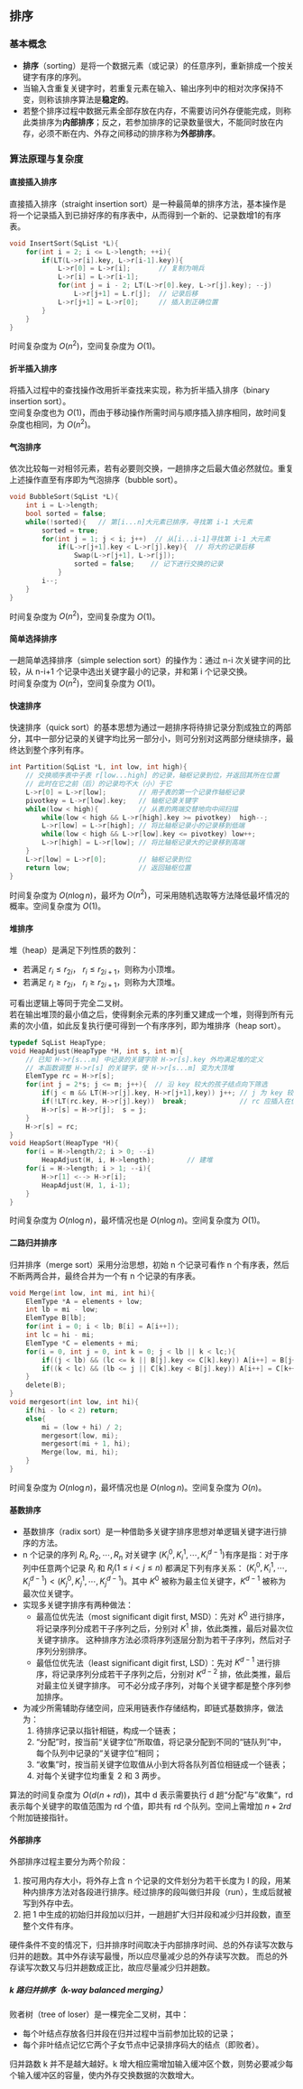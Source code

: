 ## 排序
### 基本概念
* **排序**（sorting）是将一个数据元素（或记录）的任意序列，重新排成一个按关键字有序的序列。
* 当输入含重复关键字时，若重复元素在输入、输出序列中的相对次序保持不变，则称该排序算法是**稳定的**。
* 若整个排序过程中数据元素全部存放在内存，不需要访问外存便能完成，则称此类排序为**内部排序**；反之，若参加排序的记录数量很大，不能同时放在内存，必须不断在内、外存之间移动的排序称为**外部排序**。

### 算法原理与复杂度
#### 直接插入排序
直接插入排序（straight insertion sort）是一种最简单的排序方法，基本操作是将一个记录插入到已排好序的有序表中，从而得到一个新的、记录数增1的有序表。 
``` c
void InsertSort(SqList *L){
    for(int i = 2; i <= L->length; ++i){
        if(LT(L->r[i].key, L->r[i-1].key)){
            L->r[0] = L->r[i];       // 复制为哨兵
            L->r[i] = L->r[i-1];
            for(int j = i - 2; LT(L->r[0].key, L->r[j].key); --j)
                L->r[j+1] = L.r[j];  // 记录后移
            L->r[j+1] = L->r[0];     // 插入到正确位置
        }
    }
}
```
时间复杂度为 $O(n^2)$，空间复杂度为 $O(1)$。

#### 折半插入排序
将插入过程中的查找操作改用折半查找来实现，称为折半插入排序（binary insertion sort）。  
空间复杂度也为 $O(1)$，而由于移动操作所需时间与顺序插入排序相同，故时间复杂度也相同，为 $O(n^2)$。

#### 气泡排序
依次比较每一对相邻元素，若有必要则交换，一趟排序之后最大值必然就位。重复上述操作直至有序即为气泡排序（bubble sort）。  
``` c
void BubbleSort(SqList *L){
    int i = L->length;
    bool sorted = false;
    while(!sorted){   // 第[i...n]大元素已排序，寻找第 i-1 大元素
        sorted = true;
        for(int j = 1; j < i; j++)  // 从[i...i-1]寻找第 i-1 大元素
            if(L->r[j+1].key < L->r[j].key){  // 将大的记录后移
                Swap(L->r[j+1], L->r[j]);
                sorted = false;    // 记下进行交换的记录
            }
        i--;
    }
}
```
时间复杂度为 $O(n^2)$，空间复杂度为 $O(1)$。

#### 简单选择排序
一趟简单选择排序（simple selection sort）的操作为：通过 n-i 次关键字间的比较，从 n-i+1 个记录中选出关键字最小的记录，并和第 i 个记录交换。  
时间复杂度为 $O(n^2)$，空间复杂度为 $O(1)$。

#### 快速排序
快速排序（quick sort）的基本思想为通过一趟排序将待排记录分割成独立的两部分，其中一部分记录的关键字均比另一部分小，则可分别对这两部分继续排序，最终达到整个序列有序。
``` c
int Partition(SqList *L, int low, int high){
    // 交换顺序表中子表 r[low...high] 的记录，轴枢记录到位，并返回其所在位置
    // 此时在它之前（后）的记录均不大（小）于它
    L->r[0] = L->r[low];        // 用子表的第一个记录作轴枢记录
    pivotkey = L->r[low].key;   // 轴枢记录关键字
    while(low < high){          // 从表的两端交替地向中间扫描
        while(low < high && L->r[high].key >= pivotkey)  high--;
        L->r[low] = L->r[high]; // 将比轴枢记录小的记录移到低端
        while(low < high && L->r[low].key <= pivotkey) low++;
        L->r[high] = L->r[low]; // 将比轴枢记录大的记录移到高端
    }
    L->r[low] = L->r[0];        // 轴枢记录到位
    return low;                 // 返回轴枢位置
}
```
时间复杂度为 $O(n\log n)$，最坏为 $O(n^2)$，可采用随机选取等方法降低最坏情况的概率。空间复杂度为 $O(1)$。

#### 堆排序
堆（heap）是满足下列性质的数列：
* 若满足 $r_i\leq r_{2i}$， $r_i\leq r_{2i+1}$，则称为小顶堆。
* 若满足 $r_i\geq r_{2i}$， $r_i\geq r_{2i+1}$，则称为大顶堆。

可看出逻辑上等同于完全二叉树。  
若在输出堆顶的最小值之后，使得剩余元素的序列重又建成一个堆，则得到所有元素的次小值，如此反复执行便可得到一个有序序列，即为堆排序（heap sort）。
``` c
typedef SqList HeapType;
void HeapAdjust(HeapType *H, int s, int m){
    // 已知 H->r[s...m] 中记录的关键字除 H->r[s].key 外均满足堆的定义
    // 本函数调整 H->r[s] 的关键字，使 H->r[s...m] 变为大顶堆
    ElemType rc = H->r[s];
    for(int j = 2*s; j <= m; j++){  // 沿 key 较大的孩子结点向下筛选
        if(j < m && LT(H->r[j].key, H->r[j+1],key)) j++; // j 为 key 较大的记录的下标
        if(!LT(rc.key, H->r[j].key))  break;             // rc 应插入在位置 s 上
        H->r[s] = H->r[j];  s = j;
    }
    H->r[s] = rc;
}
void HeapSort(HeapType *H){
    for(i = H->length/2; i > 0; --i)
        HeapAdjust(H, i, H->length);        // 建堆
    for(i = H->length; i > 1; --i){
        H->r[1] <--> H->r[i];
        HeapAdjust(H, 1, i-1);
    }
}
```
时间复杂度为 $O(n\log n)$，最坏情况也是 $O(n\log n)$。空间复杂度为 $O(1)$。

#### 二路归并排序
归并排序（merge sort）采用分治思想，初始 n 个记录可看作 n 个有序表，然后不断两两合并，最终合并为一个有 n 个记录的有序表。
``` c
void Merge(int low, int mi, int hi){
    ElemType *A = elements + low;
    int lb = mi - low;
    ElemType B[lb];
    for(int i = 0; i < lb; B[i] = A[i++]);
    int lc = hi - mi;
    ElemType *C = elements + mi;
    for(i = 0, int j = 0, int k = 0; j < lb || k < lc;){
        if((j < lb) && (lc <= k || B[j].key <= C[k].key)) A[i++] = B[j++];
        if((k < lc) && (lb <= j || C[k].key < B[j].key)) A[i++] = C[k++];
    }
    delete(B);
}
void mergesort(int low, int hi){
    if(hi - lo < 2) return;
    else{
        mi = (low + hi) / 2;
        mergesort(low, mi);
        mergesort(mi + 1, hi);
        Merge(low, mi, hi);
    }
}
```
时间复杂度为 $O(n\log n)$，最坏情况也是 $O(n\log n)$。空间复杂度为 $O(n)$。

#### 基数排序
* 基数排序（radix sort）是一种借助多关键字排序思想对单逻辑关键字进行排序的方法。
* n 个记录的序列 ${R_i, R_2, \cdots, R_n}$ 对关键字 $(K_i^0, K_i^1, \cdots, K_i^{d-1})$有序是指：对于序列中任意两个记录 $R_i$ 和 $R_j(1\leq i < j \leq n)$ 都满足下列有序关系： $(K_i^0, K_i^1, \cdots, K_i^{d-1}) < (K_j^0, K_j^1, \cdots, K_j^{d-1})$。其中 $K^0$ 被称为最主位关键字，$K^{d-1}$ 被称为最次位关键字。
* 实现多关键字排序有两种做法：
    * 最高位优先法（most significant digit first, MSD）：先对 $K^0$ 进行排序，将记录序列分成若干子序列之后，分别对 $K^1$ 排，依此类推，最后对最次位关键字排序。
        这种排序方法必须将序列逐层分割为若干子序列，然后对子序列分别排序。
    * 最低位优先法（least significant digit first, LSD）：先对 $K^{d-1}$ 进行排序，将记录序列分成若干子序列之后，分别对 $K^{d-2}$ 排，依此类推，最后对最主位关键字排序。
        可不必分成子序列，对每个关键字都是整个序列参加排序。
* 为减少所需辅助存储空间，应采用链表作存储结构，即链式基数排序，做法为：
    1. 待排序记录以指针相链，构成一个链表；
    2. “分配”时，按当前“关键字位”所取值，将记录分配到不同的“链队列”中，每个队列中记录的“关键字位”相同；
    3. “收集”时，按当前关键字位取值从小到大将各队列首位相链成一个链表；
    4. 对每个关键字位均重复 2 和 3 两步。

算法的时间复杂度为 $O(d(n+rd))$，其中 d 表示需要执行 d 趟“分配”与”收集“，rd 表示每个关键字的取值范围为 rd 个值，即共有 rd 个队列。空间上需增加 $n+2rd$ 个附加链接指针。

#### 外部排序
外部排序过程主要分为两个阶段：
1. 按可用内存大小，将外存上含 n 个记录的文件划分为若干长度为 l 的段，用某种内排序方法对各段进行排序。经过排序的段叫做归并段（run），生成后就被写到外存中去。
2. 把 1 中生成的初始归并段加以归并，一趟趟扩大归并段和减少归并段数，直至整个文件有序。

硬件条件不变的情况下，归并排序时间取决于内部排序时间、总的外存读写次数与归并的趟数。其中外存读写最慢，所以应尽量减少总的外存读写次数。  而总的外存读写次数又与归并趟数成正比，故应尽量减少归并趟数。

##### k 路归并排序（k-way balanced merging）
败者树（tree of loser）是一棵完全二叉树，其中：
* 每个叶结点存放各归并段在归并过程中当前参加比较的记录；
* 每个非叶结点记忆它两个子女节点中记录排序码大的结点（即败者）。

归并路数 k 并不是越大越好。k 增大相应需增加输入缓冲区个数，则势必要减少每个输入缓冲区的容量，使内外存交换数据的次数增大。
